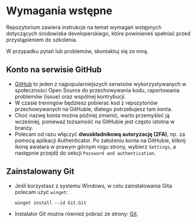 # Wymagania wstępne

Repozytorium zawiera instrukcje na temat wymagań wstępnych dotyczących środowiska developerskiego, które powinieneś spełniać przed przystąpieniem do szkolenia.

W przypadku pytań lub problemów, skontaktuj się ze mną.

## Konto na serwisie GitHub

- [GitHub](https://github.com/) to jeden z najpopularniejszych serwisów wykorzystywanych w społeczności Open Source do przechowywania kodu, raportowania problemów (issue) oraz wspólnej kontrybucji.
- W czasie treningów będziesz pobierać kod z repozytoriów przechowywanych na GitHubie, dlatego potrzebujesz tam konta.
- Choć nazwę konta można później zmienić, warto przemyśleć ją wcześniej, ponieważ tożsamość na GitHubie jest często istotna w branży.
- Polecam od razu włączyć **dwuskładnikową autoryzację (2FA)**, np. za pomocą aplikacji Authenticator. Po założeniu konta na GitHubie, kliknij ikonę awatara w prawym górnym rogu strony, wybierz `Settings`, a następnie przejdź do sekcji `Password and authentication`.

## Zainstalowany Git

- Jeśli korzystasz z systemu Windows, w celu zainstalowania Gita polecam użyć `winget`:

   ```console
   winget install --id Git.Git
   ```

- Instalator Git można również pobrać ze strony: [Git](https://git-scm.com/).
